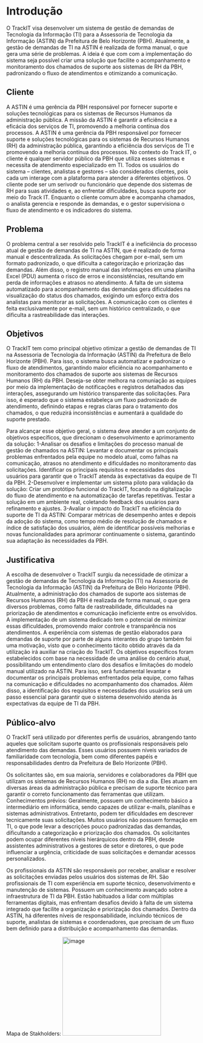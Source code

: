 # Introdução

O TrackIT visa desenvolver um sistema de gestão de demandas de Tecnologia da Informação (TI) para a Assessoria de Tecnologia da Informação (ASTIN) da Prefeitura de Belo Horizonte (PBH). Atualmente, a gestão de demandas de TI na ASTIN é realizada de forma manual, o que gera uma série de problemas. A ideia é que com com a implementação do sistema seja possível criar uma solução que facilite o acompanhamento e monitoramento dos chamados de suporte aos sistemas de RH da PBH, padronizando o fluxo de atendimentos e otimizando a comunicação.

## Cliente 
A ASTIN é uma gerência da PBH responsável por fornecer suporte e soluções tecnológicas para os sistemas de Recursos Humanos da administração pública. A missão da ASTIN é garantir a eficiência e a eficácia dos serviços de TI, promovendo a melhoria contínua dos processos. A ASTIN é uma gerência da PBH responsável por fornecer suporte e soluções tecnológicas para os sistemas de Recursos Humanos (RH) da administração pública, garantindo a eficiência dos serviços de TI e promovendo a melhoria contínua dos processos. No contexto do Track IT, o cliente é qualquer servidor público da PBH que utiliza esses sistemas e necessita de atendimento especializado em TI. Todos os usuários do sistema – clientes, analistas e gestores – são considerados clientes, pois cada um interage com a plataforma para atender a diferentes objetivos. O cliente pode ser um serivodr ou funcionário que depende dos sistemas de RH para suas atividades e, ao enfrentar dificuldades, busca suporte por meio do Track IT. Enquanto o cliente comum abre e acompanha chamados, o analista gerencia e responde às demandas, e o gestor supervisiona o fluxo de atendimento e os indicadores do sistema.

## Problema
O problema central a ser resolvido pelo TrackIT é a ineficiência do processo atual de gestão de demandas de TI na ASTIN, que é realizado de forma manual e descentralizada. As solicitações chegam por e-mail, sem um formato padronizado, o que dificulta a categorização e priorização das demandas. Além disso, o registro manual das informações em uma planilha Excel (PDU) aumenta o risco de erros e inconsistências, resultando em perda de informações e atrasos no atendimento. A falta de um sistema automatizado para acompanhamento das demandas gera dificuldades na visualização do status dos chamados, exigindo um esforço extra dos analistas para monitorar as solicitações. A comunicação com os clientes é feita exclusivamente por e-mail, sem um histórico centralizado, o que dificulta a rastreabilidade das interações.

## Objetivos

O TrackIT tem como principal objetivo otimizar a gestão de demandas de TI na Assessoria de Tecnologia da Informação (ASTIN) da Prefeitura de Belo Horizonte (PBH). Para isso, o sistema busca automatizar e padronizar o fluxo de atendimentos, garantindo maior eficiência no acompanhamento e monitoramento dos chamados de suporte aos sistemas de Recursos Humanos (RH) da PBH. Deseja-se obter melhora na comuniação as equipes por meio da implementação de notificações e registros detalhados das interações, assegurando um histórico transparente das solicitações. Para isso, é esperado que o sistema estabeleça um fluxo padronizado de atendimento, definindo etapas e regras claras para o tratamento dos chamados, o que reduzirá inconsistências e aumentará a qualidade do suporte prestado.

Para alcançar esse objetivo geral, o sistema deve atender a um conjunto de objetivos específicos, que direcionam o desenvolvimento e aprimoramento da solução:
1-Analisar os desafios e limitações do processo manual de gestão de chamados na ASTIN: Levantar e documentar os principais problemas enfrentados pela equipe no modelo atual, como falhas na comunicação, atrasos no atendimento e dificuldades no monitoramento das solicitações.
Identificar os principais requisitos e necessidades dos usuários para garantir que o TrackIT atenda às expectativas da equipe de TI da PBH.
2-Desenvolver e implementar um sistema piloto para validação da solução: Criar um protótipo funcional do TrackIT, focando na digitalização do fluxo de atendimento e na automatização de tarefas repetitivas. Testar a solução em um ambiente real, coletando feedback dos usuários para refinamento e ajustes.
3-Avaliar o impacto do TrackIT na eficiência do suporte de TI da ASTIN: Comparar métricas de desempenho antes e depois da adoção do sistema, como tempo médio de resolução de chamados e índice de satisfação dos usuários, além de identificar possíveis melhorias e novas funcionalidades para aprimorar continuamente o sistema, garantindo sua adaptação às necessidades da PBH.

## Justificativa

A escolha de desenvolver o TrackIT surgiu da necessidade de otimizar a gestão de demandas de Tecnologia da Informação (TI) na Assessoria de Tecnologia da Informação (ASTIN) da Prefeitura de Belo Horizonte (PBH). Atualmente, a administração dos chamados de suporte aos sistemas de Recursos Humanos (RH) da PBH é realizada de forma manual, o que gera diversos problemas, como falta de rastreabilidade, dificuldades na priorização de atendimentos e comunicação ineficiente entre os envolvidos. A implementação de um sistema dedicado tem o potencial de minimizar essas dificuldades, promovendo maior controle e transparência nos atendimentos. A experiência com sistemas de gestão elaborados para demandas de suporte por parte de alguns interantes do grupo também foi uma motivação, visto que o conhecimento tácito obtido através da da utilização irá auxiliar na criação do TrackIT.
Os objetivos específicos foram estabelecidos com base na necessidade de uma análise do cenário atual, possibilitando um entendimento claro dos desafios e limitações do modelo manual utilizado na ASTIN. Para isso, será fundamental levantar e documentar os principais problemas enfrentados pela equipe, como falhas na comunicação e dificuldades no acompanhamento dos chamados. Além disso, a identificação dos requisitos e necessidades dos usuários será um passo essencial para garantir que o sistema desenvolvido atenda às expectativas da equipe de TI da PBH.

## Público-alvo

O TrackIT será utilizado por diferentes perfis de usuários, abrangendo tanto aqueles que solicitam suporte quanto os profissionais responsáveis pelo atendimento das demandas. Esses usuários possuem níveis variados de familiaridade com tecnologia, bem como diferentes papéis e responsabilidades dentro da Prefeitura de Belo Horizonte (PBH).

Os solicitantes são, em sua maioria, servidores e colaboradores da PBH que utilizam os sistemas de Recursos Humanos (RH) no dia a dia. Eles atuam em diversas áreas da administração pública e precisam de suporte técnico para garantir o correto funcionamento das ferramentas que utilizam.
Conhecimentos prévios: Geralmente, possuem um conhecimento básico a intermediário em informática, sendo capazes de utilizar e-mails, planilhas e sistemas administrativos. Entretanto, podem ter dificuldades em descrever tecnicamente suas solicitações. Muitos usuários não possuem formação em TI, o que pode levar a descrições pouco padronizadas das demandas, dificultando a categorização e priorização dos chamados. Os solicitantes podem ocupar diferentes níveis hierárquicos dentro da PBH, desde assistentes administrativos a gestores de setor e diretores, o que pode influenciar a urgência, criticidade de suas solicitações e demandar acessos personalizados.

Os profissionais da ASTIN são responsáveis por receber, analisar e resolver as solicitações enviadas pelos usuários dos sistemas de RH. São profissionais de TI com experiência em suporte técnico, desenvolvimento e manutenção de sistemas. Possuem um conhecimento avançado sobre a infraestrutura de TI da PBH. Estão habituados a lidar com múltiplas ferramentas digitais, mas enfrentam desafios devido à falta de um sistema integrado que facilite a organização e priorização dos chamados. Dentro da ASTIN, há diferentes níveis de responsabilidade, incluindo técnicos de suporte, analistas de sistemas e coordenadores, que precisam de um fluxo bem definido para a distribuição e acompanhamento das demandas.

Mapa de Stakholders: <img width="260" alt="image" src="https://github.com/user-attachments/assets/5cd56919-b0e3-4829-8f01-3c7bc8b5aeb6" />
